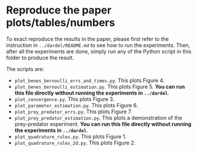 # Reproduce the paper plots/tables/numbers

To exact reproduce the results in the paper, please first refer to the instruction in `../dardel/README.md` to see how to run the experiments. Then, after all the experiments are done, simply run any of the Python script in this folder to produce the result.

The scripts are:

- `plot_benes_bernoulli_errs_and_times.py`. This plots Figure 4.
- `plot_benes_bernoulli_estimation.py`. This plots Figure 5. **You can run this file directly without running the experiments in `../dardel`**. 
- `plot_convergence.py`. This plots Figure 3.
- `plot_parameter_estimation.py`. This plots Figure 6.
- `plot_prey_predator_errs.py`. This plots Figure 7.
- `plot_prey_predator_estimation.py`. This plots a demonstration of the prey-predator experiment. **You can run this file directly without running the experiments in `../dardel`**. 
- `plot_quadrature_rules.py`. This plots Figure 1.
- `plot_quadrature_rules_2d.py`. This plots Figure 2.
